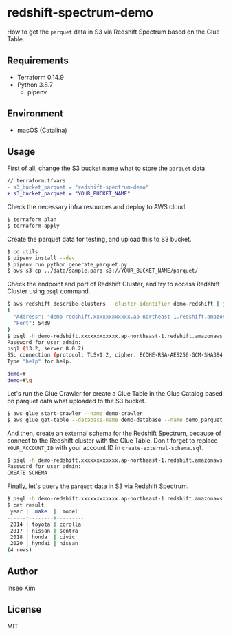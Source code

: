 # redshift-spectrum-demo

How to get the `parquet` data in S3 via Redshift Spectrum based on the Glue Table.

## Requirements

- Terraform 0.14.9
- Python 3.8.7
  - pipenv

## Environment

- macOS (Catalina)

## Usage

First of all, change the S3 bucket name what to store the `parquet` data.

```diff
// terraform.tfvars
- s3_bucket_parquet = "redshift-spectrum-demo"
+ s3_bucket_parquet = "YOUR_BUCKET_NAME"
```

Check the necessary infra resources and deploy to AWS cloud.

```sh
$ terraform plan
$ terraform apply
```

Create the parquet data for testing, and upload this to S3 bucket.

```sh
$ cd utils
$ pipenv install --dev
$ pipenv run python generate_parquet.py
$ aws s3 cp ../data/sample.parq s3://YOUR_BUCKET_NAME/parquet/
```

Check the endpoint and port of Redshift Cluster, and try to access Redshift Cluster using `psql` command.

```sh
$ aws redshift describe-clusters --cluster-identifier demo-redshift | jq '.Clusters[].Endpoint'
{
  "Address": "demo-redshift.xxxxxxxxxxxx.ap-northeast-1.redshift.amazonaws.com",
  "Port": 5439
}
$ psql -h demo-redshift.xxxxxxxxxxxx.ap-northeast-1.redshift.amazonaws.com -p 5439 -U admin -d demo
Password for user admin:
psql (13.2, server 8.0.2)
SSL connection (protocol: TLSv1.2, cipher: ECDHE-RSA-AES256-GCM-SHA384, bits: 256, compression: off)
Type "help" for help.

demo=#
demo=#\q
```

Let's run the Glue Crawler for create a Glue Table in the Glue Catalog based on parquet data what uploaded to the S3 bucket.

```sh
$ aws glue start-crawler --name demo-crawler
$ aws glue get-table --database-name demo-database --name demo_parquet
```

And then, create an external schema for the Redshift Spectrum, because of connect to the Redshift cluster with the Glue Table. Don't forget to replace `YOUR_ACCOUNT_ID` with your account ID in `create-external-schema.sql`.

```sh
$ psql -h demo-redshift.xxxxxxxxxxxx.ap-northeast-1.redshift.amazonaws.com -p 5439 -U admin -d demo < sql/create-external-schema.sql
Password for user admin:
CREATE SCHEMA
```

Finally, let's query the `parquet` data in S3 via Redshift Spectrum.

```sh
$ psql -h demo-redshift.xxxxxxxxxxxx.ap-northeast-1.redshift.amazonaws.com -p 5439 -U admin -d demo < sql/get-parquet.sql > result
$ cat result
 year |  make  |  model
------+--------+---------
 2014 | toyota | corolla
 2017 | nissan | sentra
 2018 | honda  | civic
 2020 | hyndai | nissan
(4 rows)
```

## Author

Inseo Kim

## License

MIT
